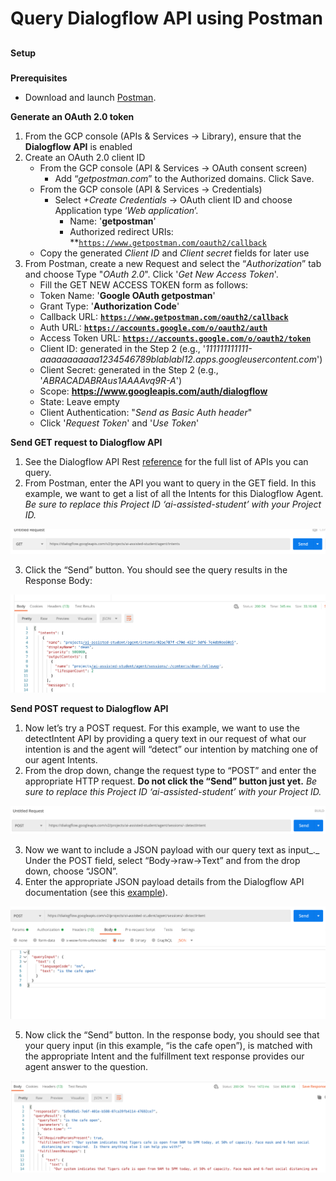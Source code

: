 # **Query Dialogflow API using Postman**


## 
**Setup**


### 
**Prerequisites**



*   Download and launch [Postman](https://www.postman.com/).

**Generate an OAuth 2.0 token**



1. From the GCP console (APIs & Services -> Library), ensure that the **Dialogflow API** is enabled 
2. Create an OAuth 2.0 client ID
    *   From the GCP console (API & Services -> OAuth consent screen)
        *   Add “_getpostman.com_” to the Authorized domains. Click Save.
    *   From the GCP console (API & Services -> Credentials)
        *   Select _+Create Credentials_ -> OAuth client ID  and choose Application type ‘_Web application_’.
            *   Name: '**getpostman**'
            *   Authorized redirect URIs: **<code>https://www.getpostman.com/oauth2/callback</code></strong>
    *   Copy the generated <em>Client ID</em> and <em>Client secret</em> fields for later use
3. From Postman, create a new Request and select the “<em>Authorization</em>” tab and choose Type "<em>OAuth 2.0</em>". Click '<em>Get New Access Token</em>'.
    *   Fill the GET NEW ACCESS TOKEN form as follows:
    *   Token Name: '<strong>Google OAuth getpostman</strong>'
    *   Grant Type: '<strong>Authorization Code</strong>'
    *   Callback URL: <strong><code>https://www.getpostman.com/oauth2/callback</code></strong>
    *   Auth URL: <strong><code>https://accounts.google.com/o/oauth2/auth</code></strong>
    *   Access Token URL: <strong><code>https://accounts.google.com/o/oauth2/token</code></strong>
    *   Client ID: generated in the Step 2 (e.g., '<em>111111111111-aaaaaaaaaaa1234546789blablabl12.apps.googleusercontent.com</em>')
    *   Client Secret: generated in the Step 2 (e.g., '<em>ABRACADABRAus1AAAAvq9R-A</em>')
    *   Scope: <strong>https://www.googleapis.com/auth/dialogflow</strong>
    *   State: Leave empty
    *   Client Authentication: "<em>Send as Basic Auth header</em>"
    *   Click '<em>Request Token</em>' and '<em>Use Token</em>'

<strong>Send GET request to Dialogflow API</strong>



1. See the Dialogflow API Rest [reference](https://cloud.google.com/dialogflow/priv/docs/reference/rest/v2-overview) for the full list of APIs you can query. 
2. From Postman, enter the API you want to query in the GET field.  In this example, we want to get a list of all the Intents for this Dialogflow Agent.  _Be sure to replace this Project ID ‘ai-assisted-student’ with your Project ID._



![alt_text](images/postman-get-request.png "image_tooltip")




3. Click the “Send” button. You should see the query results in the Response Body:




![alt_text](images/postman-get-response.png "image_tooltip")


**Send POST request to Dialogflow API**



1. Now let’s try a POST request.  For this example, we want to use the detectIntent API by providing a query text in our request of what our intention is and the agent will “detect” our intention by matching one of our agent Intents.
2. From the drop down, change the request type to “POST” and enter the appropriate HTTP request.   **Do not click the “Send” button just yet.**  _Be sure to replace this Project ID ‘ai-assisted-student’ with your Project ID._





![alt_text](images/postman-post-request.png "image_tooltip")




3. Now we want to include a JSON payload with our query text as input_._  Under the POST field, select “Body->raw->Text” and from the drop down, choose “JSON”.
4. Enter the appropriate JSON payload details from the Dialogflow API documentation (see this [example](https://cloud.google.com/dialogflow/es/docs/reference/rest/v2/QueryInput)).





![alt_text](images/postman-post-body.png "image_tooltip")




5. Now click the “Send” button.  In the response body, you should see that your query input (in this example, “is the cafe open”), is matched with the appropriate Intent and the fulfillment text response provides our agent answer to the question.





![alt_text](images/postman-post-response.png "image_tooltip")
